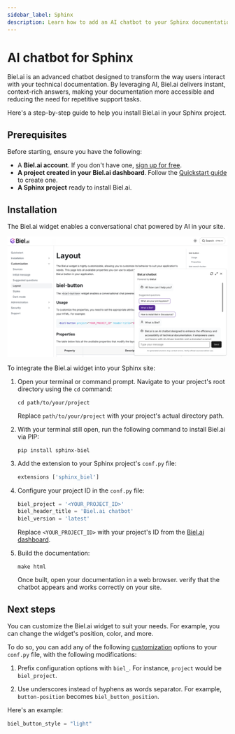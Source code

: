 ```yaml
---
sidebar_label: Sphinx
description: Learn how to add an AI chatbot to your Sphinx documentation site with this step-by-step guide.
---
```


# AI chatbot for Sphinx

Biel.ai is an advanced chatbot designed to transform the way users interact with your technical documentation.
By leveraging AI, Biel.ai delivers instant, context-rich answers, making your documentation more accessible and reducing the need for repetitive support tasks.

Here's a step-by-step guide to help you install Biel.ai in your Sphinx project.

## Prerequisites

Before starting, ensure you have the following:

- A **Biel.ai account**. If you don't have one, [sign up for free](https://app.biel.ai/accounts/signup/).
- **A project created in your Biel.ai dashboard**. Follow the [Quickstart guide](../quickstart.md) to create one.
- **A Sphinx project** ready to install Biel.ai.  

## Installation

The Biel.ai widget enables a conversational chat powered by AI in your site.

![Chatbot widget for docs](./images/biel-widget-docs.png)

To integrate the Biel.ai widget into your Sphinx site:

1. Open your terminal or command prompt. Navigate to your project's root directory using the `cd` command:

    ```console
    cd path/to/your/project
    ```
    
    Replace `path/to/your/project` with your project's actual directory path.

2. With your terminal still open, run the following command to install Biel.ai via PIP:

    ```console
    pip install sphinx-biel
    ```

2. Add the extension to your Sphinx project's `conf.py` file:

    ```python
    extensions ['sphinx_biel']
    ```
3. Configure your project ID in the `conf.py` file:

    ```python
    biel_project = '<YOUR_PROJECT_ID>'
    biel_header_title = 'Biel.ai chatbot'
    biel_version = 'latest'
    ```

    Replace `<YOUR_PROJECT_ID>` with your project's ID from the [Biel.ai dashboard](../quickstart.md#2-create-a-project).

4. Build the documentation:

    ```console
    make html
    ```

    Once built, open your documentation in a web browser. verify that the chatbot  appears and works correctly on your site.

## Next steps

You can customize the Biel.ai widget to suit your needs. For example, you can change the widget's position, color, and more.

To do so, you can add any of the following [customization](../customization/layout.mdx)  options to your `conf.py` file, with the following modifications:

1. Prefix configuration options with `biel_`. For instance, `project` would be `biel_project`.

2. Use underscores instead of hyphens as words separator. For example, `button-position` becomes `biel_button_position`.

Here's an example:

```python
biel_button_style = "light"
```

